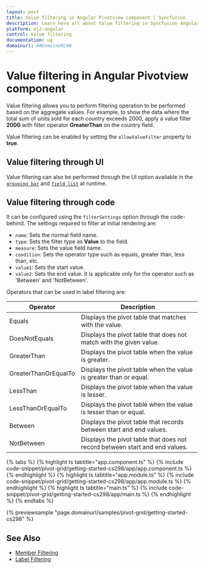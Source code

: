 ```yaml
---
layout: post
title: Value filtering in Angular Pivotview component | Syncfusion
description: Learn here all about Value filtering in Syncfusion Angular Pivotview component of Syncfusion Essential JS 2 and more.
platform: ej2-angular
control: Value filtering 
documentation: ug
domainurl: ##DomainURL##
---
```


# Value filtering in Angular Pivotview component

Value filtering allows you to perform filtering operation to be performed based on the aggregate values. For example, to show the data where the total sum of units sold for each country exceeds 2000, apply a value filter **2000** with filter operator **GreaterThan** on the country field.

Value filtering can be enabled by setting the `allowValueFilter` property to **true**.

## Value filtering through UI

Value filtering can also be performed through the UI option available in the [`grouping bar`](./grouping-bar) and [`field list`](./field-list) at runtime.

## Value filtering through code

It can be configured using the `filterSettings` option through the code-behind. The settings required to filter at initial rendering are:

* `name`: Sets the normal field name.
* `type`: Sets the filter type as **Value** to the field.
* `measure`: Sets the value field name.
* `condition`: Sets the operator type such as equals, greater than, less than, etc.
* `value1`: Sets the start value.
* `value2`: Sets the end value. It is applicable only for the operator such as 'Between' and 'NotBetween'.

Operators that can be used in label filtering are:

| Operator | Description |
|------|-------------|
| Equals| Displays the pivot table that matches with the value.|
| DoesNotEquals| Displays the pivot table that does not match with the given value.|
| GreaterThan| Displays the pivot table when the value is greater.|
| GreaterThanOrEqualTo| Displays the pivot table when the value is greater than or equal.|
| LessThan| Displays the pivot table when the value is lesser.|
| LessThanOrEqualTo| Displays the pivot table when the value is lesser than or equal.|
| Between| Displays the pivot table that records between start and end values.|
| NotBetween| Displays the pivot table that does not record between start and end values.|

{% tabs %}
{% highlight ts tabtitle="app.component.ts" %}
{% include code-snippet/pivot-grid/getting-started-cs298/app/app.component.ts %}
{% endhighlight %}
{% highlight ts tabtitle="app.module.ts" %}
{% include code-snippet/pivot-grid/getting-started-cs298/app/app.module.ts %}
{% endhighlight %}
{% highlight ts tabtitle="main.ts" %}
{% include code-snippet/pivot-grid/getting-started-cs298/app/main.ts %}
{% endhighlight %}
{% endtabs %}
  
{% previewsample "page.domainurl/samples/pivot-grid/getting-started-cs298" %}

## See Also

* [Member Filtering](./member-filtering)
* [Label Filtering](./label-filtering)